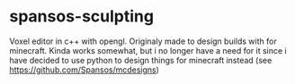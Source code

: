 # spansos-sculpting

Voxel editor in c++ with opengl. Originaly made to design builds with for minecraft. Kinda works somewhat, but i no longer have a need for it since i have decided to use python to design things for minecraft instead (see https://github.com/Spansos/mcdesigns)
